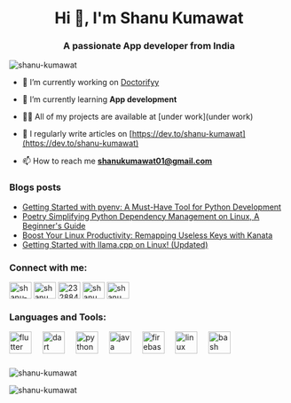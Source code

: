 <h1 align="center">Hi 👋, I'm Shanu Kumawat</h1>
<h3 align="center">A passionate App developer from India</h3>

<p align="left"> <img src="https://komarev.com/ghpvc/?username=shanu-kumawat&label=Profile%20views&color=0e75b6&style=flat" alt="shanu-kumawat" /> </p>

- 🔭 I’m currently working on [Doctorifyy](https://github.com/therev2/Doctorifyy)

- 🌱 I’m currently learning **App development**

- 👨‍💻 All of my projects are available at [under work](under work)

- 📝 I regularly write articles on [https://dev.to/shanu-kumawat](https://dev.to/shanu-kumawat)

- 📫 How to reach me **shanukumawat01@gmail.com**

### Blogs posts
<!-- BLOG-POST-LIST:START -->
- [Getting Started with pyenv: A Must-Have Tool for Python Development](https://dev.to/shanu-kumawat/getting-started-with-pyenv-a-must-have-tool-for-python-development-1d3j)
- [Poetry Simplifying Python Dependency Management on Linux, A Beginner&#39;s Guide](https://dev.to/shanu-kumawat/poetry-simplifying-python-dependency-management-on-linux-3pfb)
- [Boost Your Linux Productivity: Remapping Useless Keys with Kanata](https://dev.to/shanu-kumawat/boost-your-linux-productivity-remapping-useless-keys-with-kanata-3ih5)
- [Getting Started with llama.cpp on Linux! &lpar;Updated&rpar;](https://dev.to/shanu-kumawat/getting-started-with-lammacpp-on-arch-linux-58nc)
<!-- BLOG-POST-LIST:END -->

<h3 align="left">Connect with me:</h3>
<p align="left">
<a href="https://dev.to/shanu-kumawat" target="blank"><img align="center" src="https://raw.githubusercontent.com/rahuldkjain/github-profile-readme-generator/master/src/images/icons/Social/devto.svg" alt="shanu-kumawat" height="30" width="40" /></a>
<a href="https://twitter.com/shanu_kumawat01" target="blank"><img align="center" src="https://raw.githubusercontent.com/rahuldkjain/github-profile-readme-generator/master/src/images/icons/Social/twitter.svg" alt="shanu_kumawat01" height="30" width="40" /></a>
<a href="https://stackoverflow.com/users/23288476" target="blank"><img align="center" src="https://raw.githubusercontent.com/rahuldkjain/github-profile-readme-generator/master/src/images/icons/Social/stack-overflow.svg" alt="23288476" height="30" width="40" /></a>
<a href="https://codeforces.com/profile/shanu_kumawat" target="blank"><img align="center" src="https://raw.githubusercontent.com/rahuldkjain/github-profile-readme-generator/master/src/images/icons/Social/codeforces.svg" alt="shanu_kumawat" height="30" width="40" /></a>
<a href="https://www.leetcode.com/shanu_kumawat" target="blank"><img align="center" src="https://raw.githubusercontent.com/rahuldkjain/github-profile-readme-generator/master/src/images/icons/Social/leet-code.svg" alt="shanu_kumawat" height="30" width="40" /></a>
</p>

<h3 align="left">Languages and Tools:</h3>
<div align="left">
  <img src="https://skillicons.dev/icons?i=flutter" height="40" alt="flutter logo"  />
  <img width="12" />
  <img src="https://skillicons.dev/icons?i=dart" height="40" alt="dart logo"  />
  <img width="12" />
  <img src="https://skillicons.dev/icons?i=py" height="40" alt="python logo"  />
  <img width="12" />
  <img src="https://skillicons.dev/icons?i=java" height="40" alt="java logo"  />
  <img width="12" />
  <img src="https://skillicons.dev/icons?i=firebase" height="40" alt="firebase logo"  />
  <img width="12" />
  <img src="https://skillicons.dev/icons?i=linux" height="40" alt="linux logo"  />
  <img width="12" />
  <img src="https://skillicons.dev/icons?i=bash" height="40" alt="bash logo"  />
</div>

###

<p><img align="center" src="https://github-readme-stats.vercel.app/api/top-langs?username=shanu-kumawat&show_icons=true&theme=dark&cache_seconds=1800&locale=en&layout=compact" alt="shanu-kumawat" /></p>

<p><img align="center" src="https://github-readme-streak-stats.herokuapp.com/?user=shanu-kumawat&" alt="shanu-kumawat" /></p>

